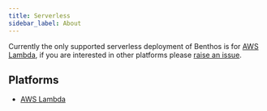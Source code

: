 ```yaml
---
title: Serverless
sidebar_label: About
---
```


Currently the only supported serverless deployment of Benthos is for
[AWS Lambda][lambda], if you are interested in other platforms please
[raise an issue](https://github.com/Jeffail/benthos/issues).

## Platforms

- [AWS Lambda][lambda]

[lambda]: /docs/guides/serverless/lambda